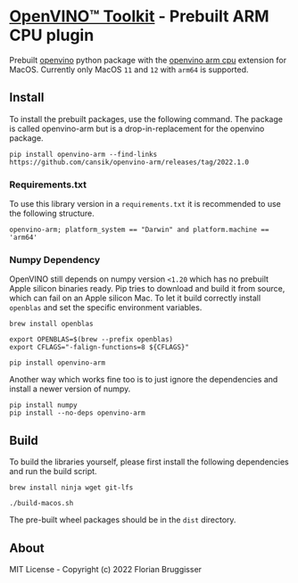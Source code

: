 # [OpenVINO™ Toolkit](https://github.com/openvinotoolkit/openvino) - Prebuilt ARM CPU plugin
Prebuilt [openvino](https://github.com/openvinotoolkit/openvino) python package with the [openvino arm cpu](https://github.com/openvinotoolkit/openvino_contrib/tree/master/modules/arm_plugin) extension for MacOS. Currently only MacOS `11` and `12` with `arm64` is supported.

## Install
To install the prebuilt packages, use the following command. The package is called openvino-arm but is a drop-in-replacement for the openvino package.

```
pip install openvino-arm --find-links https://github.com/cansik/openvino-arm/releases/tag/2022.1.0
```

### Requirements.txt
To use this library version in a `requirements.txt` it is recommended to use the following structure.

```
openvino-arm; platform_system == "Darwin" and platform.machine == 'arm64'
```

### Numpy Dependency
OpenVINO still depends on numpy version `<1.20` which has no prebuilt Apple silicon binaries ready. Pip tries to download and build it from source, which can fail on an Apple silicon Mac. To let it build correctly install `openblas` and set the specific environment variables.

```
brew install openblas

export OPENBLAS=$(brew --prefix openblas)
export CFLAGS="-falign-functions=8 ${CFLAGS}"

pip install openvino-arm
```

Another way which works fine too is to just ignore the dependencies and install a newer version of numpy.

```
pip install numpy
pip install --no-deps openvino-arm
```

## Build
To build the libraries yourself, please first install the following dependencies and run the build script.

```
brew install ninja wget git-lfs
```

```
./build-macos.sh
```

The pre-built wheel packages should be in the `dist` directory.

## About
MIT License - Copyright (c) 2022 Florian Bruggisser
